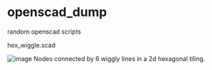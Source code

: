 # openscad_dump
random openscad scripts

hex_wiggle.scad

![image](https://user-images.githubusercontent.com/48842799/123540113-3f4a3b00-d735-11eb-92fd-3e4d5ebce3b9.png)
Nodes connected by 6 wiggly lines in a 2d hexagonal tiling.

